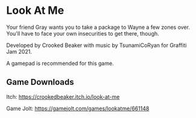 # Look At Me
Your friend Gray wants you to take a package to Wayne a few zones over. You'll have to face your own insecurities to get there, though.

Developed by Crooked Beaker with music by TsunamiCoRyan for Graffiti Jam 2021.

A gamepad is recommended for this game.

## Game Downloads

Itch: https://crookedbeaker.itch.io/look-at-me

Game Jolt: https://gamejolt.com/games/lookatme/661148
